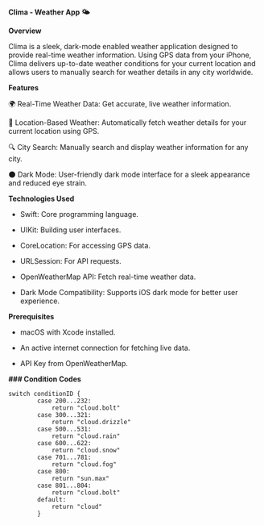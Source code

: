 **Clima - Weather App 🌤️**


**Overview**

Clima is a sleek, dark-mode enabled weather application designed to provide real-time weather information. 
Using GPS data from your iPhone, Clima delivers up-to-date weather conditions for your current location and allows users to manually search for weather details in any city worldwide.


**Features**

🌍 Real-Time Weather Data: Get accurate, live weather information.

📍 Location-Based Weather: Automatically fetch weather details for your current location using GPS.

🔍 City Search: Manually search and display weather information for any city.

🌑 Dark Mode: User-friendly dark mode interface for a sleek appearance and reduced eye strain.


**Technologies Used**

- Swift: Core programming language.

- UIKit: Building user interfaces.

- CoreLocation: For accessing GPS data.

- URLSession: For API requests.

- OpenWeatherMap API: Fetch real-time weather data.

- Dark Mode Compatibility: Supports iOS dark mode for better user experience.


**Prerequisites**

- macOS with Xcode installed.

- An active internet connection for fetching live data.

- API Key from OpenWeatherMap.



**### Condition Codes**
```
switch conditionID {
        case 200...232:
            return "cloud.bolt"
        case 300...321:
            return "cloud.drizzle"
        case 500...531:
            return "cloud.rain"
        case 600...622:
            return "cloud.snow"
        case 701...781:
            return "cloud.fog"
        case 800:
            return "sun.max"
        case 801...804:
            return "cloud.bolt"
        default:
            return "cloud"
        }
```


